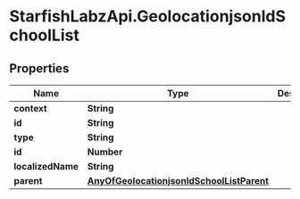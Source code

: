 # StarfishLabzApi.GeolocationjsonldSchoolList

## Properties
Name | Type | Description | Notes
------------ | ------------- | ------------- | -------------
**context** | **String** |  | [optional] 
**id** | **String** |  | [optional] 
**type** | **String** |  | [optional] 
**id** | **Number** |  | [optional] 
**localizedName** | **String** |  | [optional] 
**parent** | [**AnyOfGeolocationjsonldSchoolListParent**](AnyOfGeolocationjsonldSchoolListParent.md) |  | [optional] 

